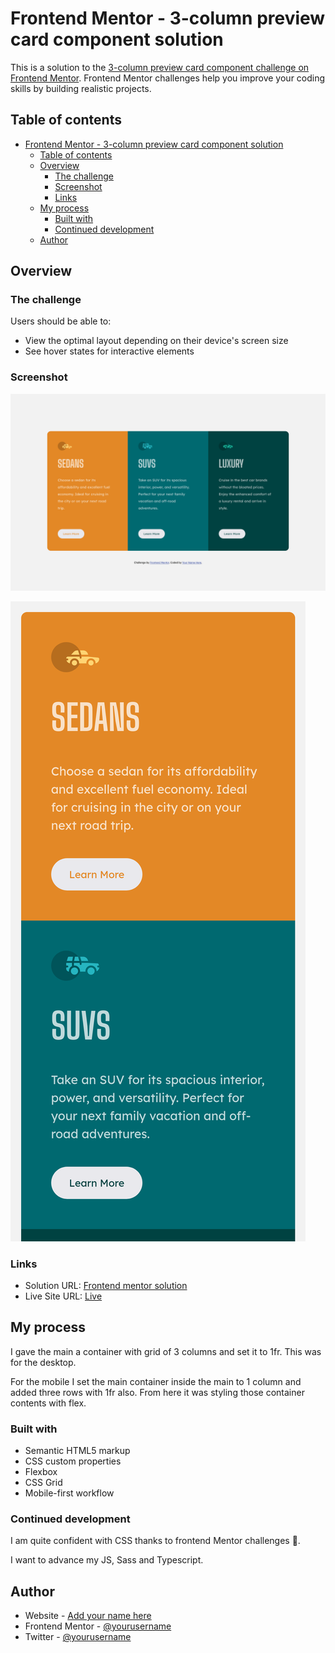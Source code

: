 # Frontend Mentor - 3-column preview card component solution

This is a solution to the [3-column preview card component challenge on Frontend Mentor](https://www.frontendmentor.io/challenges/3column-preview-card-component-pH92eAR2-). Frontend Mentor challenges help you improve your coding skills by building realistic projects. 

## Table of contents

- [Frontend Mentor - 3-column preview card component solution](#frontend-mentor---3-column-preview-card-component-solution)
  - [Table of contents](#table-of-contents)
  - [Overview](#overview)
    - [The challenge](#the-challenge)
    - [Screenshot](#screenshot)
    - [Links](#links)
  - [My process](#my-process)
    - [Built with](#built-with)
    - [Continued development](#continued-development)
  - [Author](#author)

## Overview

### The challenge

Users should be able to:

- View the optimal layout depending on their device's screen size
- See hover states for interactive elements

### Screenshot

![](./images/Screen%20Shot%202022-10-11%20at%2020.07.38.png)

![](./images/Screen%20Shot%202022-10-11%20at%2020.08.02.png)


### Links

- Solution URL: [Frontend mentor solution](https://your-solution-url.com)
- Live Site URL: [Live ](https://rioba-ian.github.io/3-column-preview-card-component-main/)

## My process

I gave the main a container with grid of 3 columns and set it to 1fr. This was for the desktop. 

For the mobile I set the main container inside the main to 1 column and added three rows with 1fr also. From here it was styling those container contents with flex.
### Built with

- Semantic HTML5 markup
- CSS custom properties
- Flexbox
- CSS Grid
- Mobile-first workflow






### Continued development

I am quite confident with CSS thanks to frontend Mentor challenges 🙏. 

I want to advance my JS, Sass and Typescript. 
## Author

- Website - [Add your name here](https://www.your-site.com)
- Frontend Mentor - [@yourusername](https://www.frontendmentor.io/profile/yourusername)
- Twitter - [@yourusername](https://www.twitter.com/yourusername)
